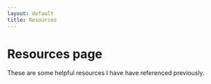 ```yaml
---
layout: default
title: Resources
---
```

# Resources page

These are some helpful resources I have have referenced previously. 